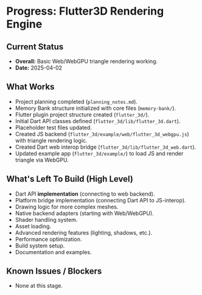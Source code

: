 # Progress: Flutter3D Rendering Engine

## Current Status

*   **Overall:** Basic Web/WebGPU triangle rendering working.
*   **Date:** 2025-04-02

## What Works

*   Project planning completed (`planning_notes.md`).
*   Memory Bank structure initialized with core files (`memory-bank/`).
*   Flutter plugin project structure created (`flutter_3d/`).
*   Initial Dart API classes defined (`flutter_3d/lib/flutter_3d.dart`).
*   Placeholder test files updated.
*   Created JS backend (`flutter_3d/example/web/flutter_3d_webgpu.js`) with triangle rendering logic.
*   Created Dart web interop bridge (`flutter_3d/lib/flutter_3d_web.dart`).
*   Updated example app (`flutter_3d/example/`) to load JS and render triangle via WebGPU.

## What's Left To Build (High Level)

*   Dart API **implementation** (connecting to web backend).
*   Platform bridge implementation (connecting Dart API to JS-interop).
*   Drawing logic for more complex meshes.
*   Native backend adapters (starting with Web/WebGPU).
*   Shader handling system.
*   Asset loading.
*   Advanced rendering features (lighting, shadows, etc.).
*   Performance optimization.
*   Build system setup.
*   Documentation and examples.

## Known Issues / Blockers

*   None at this stage.